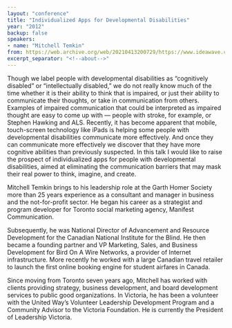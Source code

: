 ```yaml
---
layout: "conference"
title: "Individualized Apps for Developmental Disabilities"
year: "2012"
backup: false
speakers:
- name: "Mitchell Temkin"
from: https://web.archive.org/web/20210413200729/https://www.ideawave.ca/2012-conference/individualized-apps-for-developmental-disabilities
excerpt_separator: "<!--about-->"
---
```


Though we label people with developmental disabilities as “cognitively
disabled” or “intellectually disabled,” we do not really know much of the time
whether it is their ability to think that is impaired, or just their ability
to communicate their thoughts, or take in communication from others. Examples
of impaired communication that could be interpreted as impaired thought are
easy to come up with — people with stroke, for example, or Stephen Hawking and
ALS. Recently, it has become apparent that mobile, touch-screen technology
like iPads is helping some people with developmental disabilities communicate
more effectively. And once they can communicate more effectively we discover
that they have more cognitive abilities than previously suspected. In this
talk I would like to raise the prospect of individualized apps for people with
developmental disabilities, aimed at eliminating the communication barriers
that may mask their real power to think, imagine, and create.

<!--about-->

Mitchell Temkin brings to his leadership role at the Garth Homer Society
more than 25 years experience as a consultant and manager in business and the
not-for-profit sector. He began his career as a strategist and program
developer for Toronto social marketing agency, Manifest Communication.

Subsequently, he was National Director of Advancement and Resource Development
for the Canadian National Institute for the Blind. He then became a founding
partner and VP Marketing, Sales, and Business Development for Bird On A Wire
Networks, a provider of Internet infrastructure. More recently he worked with
a large Canadian travel retailer to launch the first online booking engine for
student airfares in Canada.

Since moving from Toronto seven years ago, Mitchell has worked with clients
providing strategy, business development, and board development services to
public good organizations. In Victoria, he has been a volunteer with the
United Way’s Volunteer Leadership Development Program and a Community Advisor
to the Victoria Foundation. He is currently the President of Leadership
Victoria.

